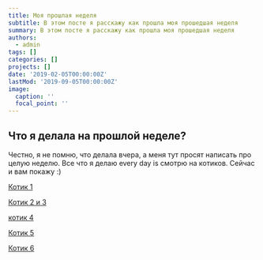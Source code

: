```yaml
---
title: Моя прошлая неделя
subtitle: В этом посте я расскажу как прошла моя прошедшая неделя
summary: В этом посте я расскажу как прошла моя прошедшая неделя
authors:
  - admin
tags: []
categories: []
projects: []
date: '2019-02-05T00:00:00Z'
lastMod: '2019-09-05T00:00:00Z'
image: 
  caption: ''
  focal_point: ''
---
```





## Что я делала на прошлой неделе?


Честно, я не помню, что делала вчера, а меня тут просят написать про целую неделю. Все что я делаю every day is смотрю на котиков. Сейчас и вам покажу :)



[Котик 1](1.jpg)

[Котик 2 и 3](2.jpg)

[котик 4](3.jpg)

[Котик 5 ](4.jpg)

[Котик 6](5.jpg)



```

